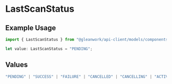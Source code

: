 # LastScanStatus

## Example Usage

```typescript
import { LastScanStatus } from "@gleanwork/api-client/models/components";

let value: LastScanStatus = "PENDING";
```

## Values

```typescript
"PENDING" | "SUCCESS" | "FAILURE" | "CANCELLED" | "CANCELLING" | "ACTIVE"
```